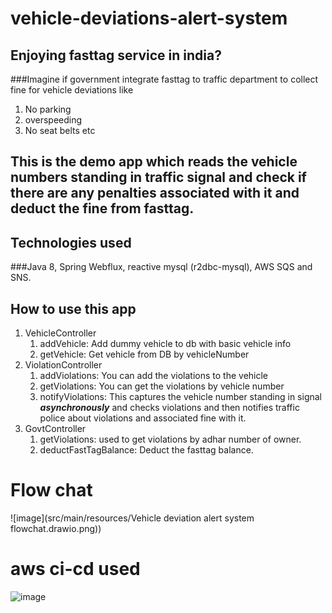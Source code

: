# vehicle-deviations-alert-system

## Enjoying fasttag service in india? 

###Imagine if government integrate fasttag to traffic department to collect fine for vehicle deviations like 
1) No parking 
2) overspeeding 
3) No seat belts etc 

## This is the demo app which reads the vehicle numbers standing in traffic signal and check if there are any penalties associated with it and deduct the fine from fasttag.

## Technologies used 
###Java 8, Spring Webflux, reactive mysql (r2dbc-mysql), AWS SQS and SNS. 

## How to use this app
1) VehicleController
   1) addVehicle: Add dummy vehicle to db with basic vehicle info
   2) getVehicle: Get vehicle from DB by vehicleNumber
2) ViolationController
   1) addViolations: You can add the violations to the vehicle
   2) getViolations: You can get the violations by vehicle number
   3) notifyViolations: This captures the vehicle number standing in signal _**asynchronously**_ and checks violations and then notifies traffic police about violations and associated fine with it.
3) GovtController
   1) getViolations: used to get violations by adhar number of owner.
   2) deductFastTagBalance: Deduct the fasttag balance.

# Flow chat
![image](src/main/resources/Vehicle deviation alert system flowchat.drawio.png))

# aws ci-cd used
![image](https://user-images.githubusercontent.com/37335021/119383974-a6fa0a00-bce1-11eb-8446-fb2273ed0f26.png)

